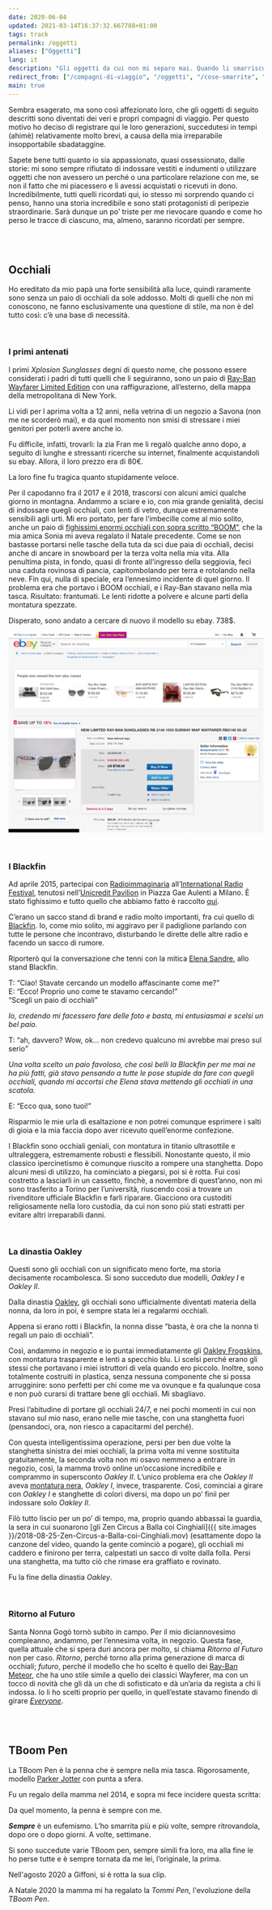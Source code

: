 ```yaml
---
date: 2020-06-04
updated: 2021-03-14T16:37:32.667788+01:00
tags: track
permalink: /oggetti
aliases: ["Oggetti"]
lang: it
description: "Gli oggetti da cui non mi separo mai. Quando li smarrisco o perdo la cognizione di dove sono in quel momento (spesso, addosso a me), entro in crisi."
redirect_from: ["/compagni-di-viaggio", "/oggetti", "/cose-smarrite", "/oggetti-smarriti", "/lost-and-found"]
main: true
---
```

Sembra esagerato, ma sono così affezionato loro, che gli oggetti di seguito descritti sono diventati dei veri e propri compagni di viaggio. Per questo motivo ho deciso di registrare qui le loro generazioni, succedutesi in tempi (ahimè) relativamente molto brevi, a causa della mia irreparabile insopportabile sbadataggine.

Sapete bene tutti quanto io sia appassionato, quasi ossessionato, dalle storie: mi sono sempre rifiutato di indossare vestiti e indumenti o utilizzare oggetti che non avessero un perché o una particolare relazione con me, se non il fatto che mi piacessero e li avessi acquistati o ricevuti in dono. Incredibilmente, tutti quelli ricordati qui, io stesso mi sorprendo quando ci penso, hanno una storia incredibile e sono stati protagonisti di peripezie straordinarie. Sarà dunque un po’ triste per me rievocare quando e come ho perso le tracce di ciascuno, ma, almeno, saranno ricordati per sempre.

<br>
<br>

## Occhiali

Ho ereditato da mio papà una forte sensibilità alla luce, quindi raramente sono senza un paio di occhiali da sole addosso. Molti di quelli che non mi conoscono, ne fanno esclusivamente una questione di stile, ma non è del tutto così: c’è una base di necessità.

<br>

### I primi antenati

I primi *Xplosion Sunglasses* degni di questo nome, che possono essere considerati i padri di tutti quelli che li seguiranno, sono un paio di [Ray-Ban Wayfarer Limited Edition](https://nitrolicious.com/wp-content/uploads/2010/06/RB-2140-1033.jpg "Ray-Ban Wayfarar Limited Edition") con una raffigurazione, all’esterno, della mappa della metropolitana di New York.

Li vidi per l aprima volta a 12 anni, nella vetrina di un negozio a Savona (non me ne scorderò mai), e da quel momento non smisi di stressare i miei genitori per poterli avere anche io.

Fu difficile, infatti, trovarli: la zia Fran me li regalò qualche anno dopo, a seguito di lunghe e stressanti ricerche su internet, finalmente acquistandoli su ebay. Allora, il loro prezzo era di 80€.

La loro fine fu tragica quanto stupidamente veloce.

Per il capodanno fra il 2017 e il 2018, trascorsi con alcuni amici qualche giorno in montagna. Andammo a sciare e io, con mia grande genialità, decisi di indossare quegli occhiali, con lenti di vetro, dunque estremamente sensibili agli urti. Mi ero portato, per fare l’imbecille come al mio solito, anche un paio di [fighissimi enormi occhiali con sopra scritto “BOOM”](http://mypartyshoponline.com/image/cache/data/boom%20eye%20glass-800x800-0.jpg), che la mia amica Sonia mi aveva regalato il Natale precedente. Come se non bastasse portarsi nelle tasche della tuta da sci due paia di occhiali, decisi anche di ancare in snowboard per la terza volta nella mia vita. Alla penultima pista, in fondo, quasi di fronte all’ingresso della seggiovia, feci una caduta rovinosa di pancia, capitombolando per terra e rotolando nella neve. Fin qui, nulla di speciale, era l’ennesimo incidente di quel giorno. Il problema era che portavo i BOOM occhiali, e i Ray-Ban stavano nella mia tasca. Risultato: frantumati. Le lenti ridotte a polvere e alcune parti della montatura spezzate.

Disperato, sono andato a cercare di nuovo il modello su ebay. 738$.

![I miei occhiali, dopo qualche anno, su ebay](/images/2018-01-07-broken-sunglasses.jpg "I miei occhiali, dopo qualche anno, su ebay")

<br />

### I Blackfin

Ad aprile 2015, partecipai con [Radioimmaginaria](/cose#radioimmaginaria) all’[International Radio Festival](https://www.facebook.com/irfradiofest/), tenutosi nell’[Unicredit Pavilion](https://it.wikipedia.org/wiki/IBM_Studios) in Piazza Gae Aulenti a Milano. È stato fighissimo e tutto quello che abbiamo fatto è raccolto [qui](/tutto#radioimmaginaria).

C’erano un sacco stand di brand e radio molto importanti, fra cui quello di [Blackfin](https://www.blackfin.eu/ "Sito ufficiale Blackfin"). Io, come mio solito, mi aggiravo per il padiglione parlando con tutte le persone che incontravo, disturbando le dirette delle altre radio e facendo un sacco di rumore.

Riporterò qui la conversazione che tenni con la mitica [Elena Sandre](https://www.facebook.com/elena.sandre.9 "Profilo Facebook di Elena Sandrè"), allo stand Blackfin.

T: <q>Ciao! Stavate cercando un modello affascinante come me?</q>\
E: <q>Ecco! Proprio uno come te stavamo cercando!</q>\
<q>Scegli un paio di occhiali</q>

_Io, credendo mi facessero fare delle foto e basta, mi entusiasmai e scelsi un bel paio._

T: <q>ah, davvero? Wow, ok… non credevo qualcuno mi avrebbe mai preso sul serio</q>

*Una volta scelto un paio favoloso, che così belli la Blackfin per me mai ne ha più fatti, già stavo pensando a tutte le pose stupide da fare con quegli occhiali, quando mi accortsi che Elena stava mettendo gli occhiali in una scatola.*

E: <q>Ecco qua, sono tuoi!</q>

Risparmio le mie urla di esaltazione e non potrei comunque esprimere i salti di gioia e la mia faccia dopo aver ricevuto quell’enorme confezione.

I Blackfin sono occhiali geniali, con montatura in titanio ultrasottile e ultraleggera, estremamente robusti e flessibili. Nonostante questo, il mio classico ipercinetismo è comunque riuscito a rompere una stanghetta. Dopo alcuni mesi di utilizzo, ha cominciato a piegarsi, poi si è rotta. Fui così costretto a lasciarli in un cassetto, finchè, a novembre di quest’anno, non mi sono trasferito a Torino per l’università, riuscendo così a trovare un rivenditore ufficiale Blackfin e farli riparare. Giacciono ora custoditi religiosamente nella loro custodia, da cui non sono più stati estratti per evitare altri irreparabili danni.

<br>

### La dinastia Oakley

Questi sono gli occhiali con un significato meno forte, ma storia decisamente rocambolesca. Si sono succeduto due modelli, *Oakley I* e *Oakley II*.

Dalla dinastia [Oakley](https://www.oakley.com/), gli occhiali sono ufficialmente diventati materia della nonna, da loro in poi, è sempre stata lei a regalarmi occhiali.

Appena si erano rotti i Blackfin, la nonna disse “basta, è ora che la nonna ti regali un paio di occhiali”.

Così, andammo in negozio e io puntai immediatamente gli [Oakley Frogskins](https://www.oakley.com/en-ie/product/W0OO9013?variant=888392327024), con montatura trasparente e lenti a specchio blu. Li scelsi perché erano gli stessi che portavano i miei istruttori di vela quando ero piccolo. Inoltre, sono totalmente costruiti in plastica, senza nessuna componente che si possa arrugginire: sono perfetti per chi come me va ovunque e fa qualunque cosa e non può curarsi di trattare bene gli occhiali. Mi sbagliavo.

Presi l’abitudine di portare gli occhiali 24/7, e nei pochi momenti in cui non stavano sul mio naso, erano nelle mie tasche, con una stanghetta fuori (pensandoci, ora, non riesco a capacitarmi del perché).

Con questa intelligentissima operazione, persi per ben due volte la stanghetta sinistra dei miei occhiali, la prima volta mi venne sostituita gratuitamente, la seconda volta non mi osavo nemmeno a entrare in negozio, così, la mamma trovò online un’occasione incredibile e comprammo in supersconto *Oakley II*. L’unico problema era che *Oakley II* aveva [montatura nera](https://www.oakley.com/en-ie/product/W0OO9013?variant=888392454690), *Oakley I*, invece, trasparente. Così, cominciai a girare con *Oakley I* e stanghette di colori diversi, ma dopo un po’ finii per indossare solo *Oakley II*.

Filò tutto liscio per un po’ di tempo, ma, proprio quando abbassai la guardia, la sera in cui suonarono [gli Zen Circus a Balla coi Cinghiali]({{ site.images }}/2018-08-25-Zen-Circus-a-Balla-coi-Cinghiali.mov) (esattamente dopo la canzone del video, quando la gente cominciò a pogare), gli occhiali mi caddero e finirono per terra, calpestati un sacco di volte dalla folla. Persi una stanghetta, ma tutto ciò che rimase era graffiato e rovinato.

Fu la fine della dinastia *Oakley*.

<br />

### Ritorno al Futuro

Santa Nonna Gogò tornò subito in campo. Per il mio diciannovesimo compleanno, andammo, per l’ennesima volta, in negozio. Questa fase, quella attuale che si spera duri ancora per molto, si chiama *Ritorno al Futuro* non per caso. *Ritorno*, perché torno alla prima generazione di marca di occhiali; *futuro*, perché il modello che ho scelto è quello dei [Ray-Ban Meteor](https://www.ray-ban.com/italy/occhiali-da-sole/RB2168%20UNISEX%20008-meteor%20classic-nero/8053672994674?category_Id=1687953), che ha uno stile simile a quello dei classici Wayferer, ma con un tocco di novità che gli dà un che di sofisticato e dà un’aria da regista a chi li indossa. Io li ho scelti proprio per quello, in quell’estate stavamo finendo di girare [*Everyone*](/everyone-it).

<br />
<br />

## TBoom Pen

La TBoom Pen è la penna che è sempre nella mia tasca. Rigorosamente, modello [Parker Jotter](https://www.parkerpen.com/jotter-originals "Parker Jotter sul sito ufficiale Parker") con punta a sfera.

Fu un regalo della mamma nel 2014, e sopra mi fece incidere questa scritta:

Da quel momento, la penna è sempre con me.

***Sempre*** è un eufemismo. L’ho smarrita più e più volte, sempre ritrovandola, dopo ore o dopo giorni. A volte, settimane.

Si sono succedute varie TBoom pen, sempre simili fra loro, ma alla fine le ho perse tutte e è sempre tornata da me lei, l’originale, la prima.

Nell'agosto 2020 a Giffoni, si è rotta la sua clip.

A Natale 2020 la mamma mi ha regalato la *Tommi Pen*, l'evoluzione della *TBoom Pen*.